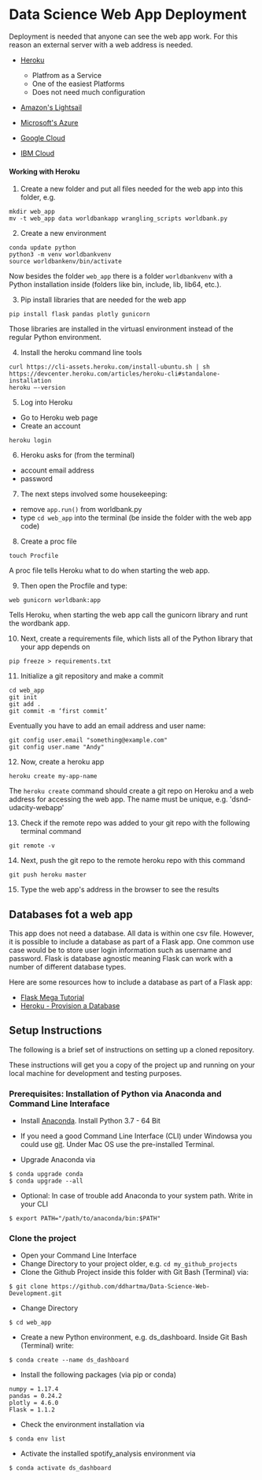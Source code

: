 # Data Science Web App Deployment

Deployment is needed that anyone can see the web app work. For this reason an external server with a web address is needed.

- [Heroku](https://www.heroku.com/)
  - Platfrom as a Service
  - One of the easiest Platforms
  - Does not need much configuration


- [Amazon's Lightsail](https://aws.amazon.com/lightsail/)
- [Microsoft's Azure](https://azure.microsoft.com/en-us/resources/samples/python-docs-hello-world/)
- [Google Cloud](https://cloud.google.com/appengine/docs/standard/python/getting-started/python-standard-env)
- [IBM Cloud](https://www.ibm.com/blogs/bluemix/2015/03/simple-hello-world-python-app-using-flask/)

#### Working with Heroku

1. Create a new folder and put all files needed for the web app into this folder, e.g.
  ```
  mkdir web_app
  mv -t web_app data worldbankapp wrangling_scripts worldbank.py
  ```

2. Create a new environment
  ```
  conda update python 
  python3 -m venv worldbankvenv 
  source worldbankenv/bin/activate 
  ```
  Now besides the folder ```web_app``` there is a folder ```worldbankvenv``` with a Python installation inside (folders like bin, include, lib, lib64, etc.).

3. Pip install libraries that are needed for the web app
  ```
  pip install flask pandas plotly gunicorn
  ```
  Those libraries are installed in the virtuasl environment instead of the regular Python environment.

4. Install the heroku command line tools
  ```
  curl https://cli-assets.heroku.com/install-ubuntu.sh | sh
  https://devcenter.heroku.com/articles/heroku-cli#standalone-installation 
  heroku —-version 
  ```

5. Log into Heroku
  - Go to Heroku web page
  - Create an account
  ```
  heroku login
  ```

6. Heroku asks for (from the terminal)
  - account email address
  - password
 

7. The next steps involved some housekeeping:
  - remove ```app.run()``` from worldbank.py
  - type ```cd web_app``` into the terminal (be inside the folder with the web app code)


8. Create a proc file
  ```
  touch Procfile
  ```
  A proc file tells Heroku what to do when starting the web app.

9. Then open the Procfile and type:
  ```
  web gunicorn worldbank:app
  ```

  Tells Heroku, when starting the web app call the gunicorn library and runt the wordbank app.

10. Next, create a requirements file, which lists all of the Python library that your app depends on
  ```
  pip freeze > requirements.txt
  ```

11. Initialize a git repository and make a commit
  ```
  cd web_app
  git init
  git add .
  git commit -m ‘first commit’
  ```
  
  Eventually you have to add an email address and user name:
  ```
  git config user.email "something@example.com"
  git config user.name "Andy"
  ```

12. Now, create a heroku app
  ```
  heroku create my-app-name
  ```
  The ```heroku create``` command should create a git repo on Heroku and a web address for accessing the web app.
  The name must be unique, e.g. 'dsnd-udacity-webapp'

13. Check if the remote repo was added to your git repo with the following terminal command
  ```
  git remote -v
  ```

14. Next, push the git repo to the remote heroku repo with this command
  ```
  git push heroku master
  ```

15. Type the web app's address in the browser to see the results


## Databases fot a web app
This app does not need a database. All data is within one csv file.
However, it is possible to include a database as part of a Flask app. One common use case would be to store user login information such as username and password.
Flask is database agnostic meaning Flask can work with a number of different database types.

Here are some resources how to include a database as part of a Flask app:

- [Flask Mega Tutorial](https://blog.miguelgrinberg.com/post/the-flask-mega-tutorial-part-iv-database)
- [Heroku - Provision a Database](https://devcenter.heroku.com/articles/getting-started-with-python#provision-a-database)


## Setup Instructions

The following is a brief set of instructions on setting up a cloned repository.

These instructions will get you a copy of the project up and running on your local machine for development and testing purposes.

### Prerequisites: Installation of Python via Anaconda and Command Line Interaface
- Install [Anaconda](https://www.anaconda.com/distribution/). Install Python 3.7 - 64 Bit
- If you need a good Command Line Interface (CLI) under Windowsa you could use [git](https://git-scm.com/). Under Mac OS use the pre-installed Terminal.

- Upgrade Anaconda via
```
$ conda upgrade conda
$ conda upgrade --all
```

- Optional: In case of trouble add Anaconda to your system path. Write in your CLI
```
$ export PATH="/path/to/anaconda/bin:$PATH"
```

### Clone the project
- Open your Command Line Interface
- Change Directory to your project older, e.g. `cd my_github_projects`
- Clone the Github Project inside this folder with Git Bash (Terminal) via:
```
$ git clone https://github.com/ddhartma/Data-Science-Web-Development.git
```

- Change Directory
```
$ cd web_app
```

- Create a new Python environment, e.g. ds_dashboard. Inside Git Bash (Terminal) write:
```
$ conda create --name ds_dashboard
```

- Install the following packages (via pip or conda)
```
numpy = 1.17.4
pandas = 0.24.2
plotly = 4.6.0
Flask = 1.1.2
```

- Check the environment installation via
```
$ conda env list
```

- Activate the installed spotify_analysis environment via
```
$ conda activate ds_dashboard
```
